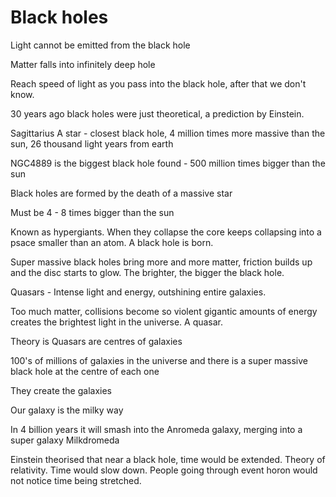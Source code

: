 # Black holes

Light cannot be emitted from the black hole

Matter falls into infinitely deep hole

Reach speed of light as you pass into the black hole, after that we don't know.

30 years ago black holes were just theoretical, a prediction by Einstein.

Sagittarius A star - closest black hole, 4 million times more massive than the sun, 26 thousand light years from earth

NGC4889 is the biggest black hole found - 500 million times bigger than the sun

Black holes are formed by the death of a massive star

Must be 4 - 8 times bigger than the sun

Known as hypergiants. When they collapse the core keeps collapsing into a psace smaller than an atom. A black hole is born.

Super massive black holes bring more and more matter, friction builds up and the disc starts to glow. The brighter, the bigger the black hole.

Quasars - Intense light and energy, outshining entire galaxies.

Too much matter, collisions become so violent gigantic amounts of energy creates the brightest light in the universe. A quasar.

Theory is Quasars are centres of galaxies

100's of millions of galaxies in the universe and there is a super massive black hole at the centre of each one

They create the galaxies

Our galaxy is the milky way

In 4 billion years it will smash into the Anromeda galaxy, merging into a super galaxy Milkdromeda

Einstein theorised that near a black hole, time would be extended. Theory of relativity. Time would slow down. People going through event horon would not notice time being stretched.
